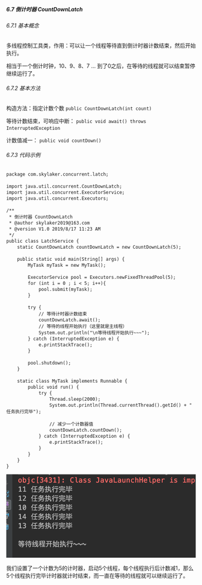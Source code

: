 ##### 6.7 倒计时器 CountDownLatch
###### 6.7.1 基本概念
多线程控制工具类，作用：可以让一个线程等待直到倒计时器计数结束，然后开始执行。

相当于一个倒计时钟，10、9、8、7 ... 到了0之后，在等待的线程就可以结束暂停继续运行了。

###### 6.7.2 基本方法

构造方法：指定计数个数
`public CountDownLatch(int count)`

等待计数结束，可响应中断：
`public void await() throws InterruptedException`

计数值减一：
`public void countDown()`

###### 6.7.3 代码示例

```
package com.skylaker.concurrent.latch;

import java.util.concurrent.CountDownLatch;
import java.util.concurrent.ExecutorService;
import java.util.concurrent.Executors;

/**
 * 倒计时器 CountDownLatch
 * @author skylaker2019@163.com
 * @version V1.0 2019/8/17 11:23 AM
 */
public class LatchService {
    static CountDownLatch countDownLatch = new CountDownLatch(5);

    public static void main(String[] args) {
        MyTask myTask = new MyTask();

        ExecutorService pool = Executors.newFixedThreadPool(5);
        for (int i = 0 ; i < 5; i++){
            pool.submit(myTask);
        }

        try {
            // 等待计时器计数结束
            countDownLatch.await();
            // 等待的线程开始执行（这里就是主线程）
            System.out.println("\n等待线程开始执行~~~");
        } catch (InterruptedException e) {
            e.printStackTrace();
        }

        pool.shutdown();
    }

    static class MyTask implements Runnable {
        public void run() {
            try {
                Thread.sleep(2000);
                System.out.println(Thread.currentThread().getId() + " 任务执行完毕");

                // 减少一个计数器值
                countDownLatch.countDown();
            } catch (InterruptedException e) {
                e.printStackTrace();
            }
        }
    }
}
```

![077ff37e3960fec9af4856916ec52d71](6.7倒计时器CountDownLatch.resources/4D346B12-330A-4D6A-AB07-8C032EA7214E.png)

我们设置了一个计数为5的计时器，启动5个线程，每个线程执行后计数减1，那么5个线程执行完毕计时器就计时结束，而一直在等待的线程就可以继续运行了。